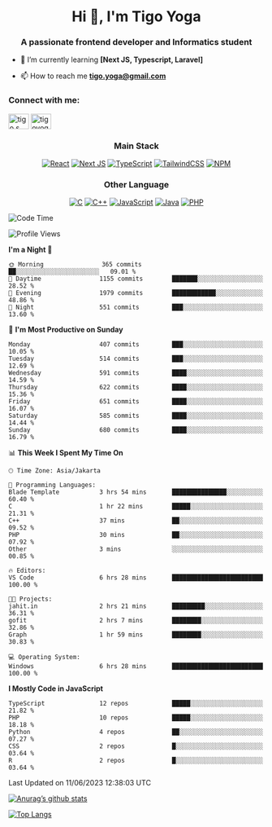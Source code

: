 
<h1 align="center">Hi 👋, I'm Tigo Yoga</h1>
<h3 align="center">A passionate frontend developer and Informatics student</h3>

- 🌱 I’m currently learning **[Next JS, Typescript, Laravel]**

- 📫 How to reach me **tigo.yoga@gmail.com**

<h3 align="left">Connect with me:</h3>
<p align="left">
<a href="https://linkedin.com/in/tigo s yoga" target="blank"><img align="center" src="https://raw.githubusercontent.com/rahuldkjain/github-profile-readme-generator/master/src/images/icons/Social/linked-in-alt.svg" alt="tigo s yoga" height="30" width="40" /></a>
<a href="https://instagram.com/tigoyoga" target="blank"><img align="center" src="https://raw.githubusercontent.com/rahuldkjain/github-profile-readme-generator/master/src/images/icons/Social/instagram.svg" alt="tigoyoga" height="30" width="40" /></a>
</p>



<h3 align="center">Main Stack</h3>
<div align="center">
  
  <a href="">![React](https://img.shields.io/badge/react-%2320232a.svg?style=for-the-badge&logo=react&logoColor=%2361DAFB)</a>
  <a href="">![Next JS](https://img.shields.io/badge/Next-black?style=for-the-badge&logo=next.js&logoColor=white)</a>
   <a href="">![TypeScript](https://img.shields.io/badge/typescript-%23007ACC.svg?style=for-the-badge&logo=typescript&logoColor=white)</a>
  <a href="">![TailwindCSS](https://img.shields.io/badge/tailwindcss-%2338B2AC.svg?style=for-the-badge&logo=tailwind-css&logoColor=white)</a>
  <a href="">![NPM](https://img.shields.io/badge/NPM-%23000000.svg?style=for-the-badge&logo=npm&logoColor=white)</a>
</div>
<h3 align="center">Other Language</h3>
<div align="center">
  
  <a href="">![C](https://img.shields.io/badge/c-%2300599C.svg?style=for-the-badge&logo=c&logoColor=white)</a>
  <a href="">![C++](https://img.shields.io/badge/c++-%2300599C.svg?style=for-the-badge&logo=c%2B%2B&logoColor=white)</a>
  <a href="">![JavaScript](https://img.shields.io/badge/javascript-%23323330.svg?style=for-the-badge&logo=javascript&logoColor=%23F7DF1E)</a>
  <a href="">![Java](https://img.shields.io/badge/java-%23ED8B00.svg?style=for-the-badge&logo=java&logoColor=white)</a>
  <a href="">![PHP](https://img.shields.io/badge/php-%23777BB4.svg?style=for-the-badge&logo=php&logoColor=white)</a>
</div>

<!--START_SECTION:waka-->
![Code Time](http://img.shields.io/badge/Code%20Time-380%20hrs%207%20mins-blue)

![Profile Views](http://img.shields.io/badge/Profile%20Views-73-blue)

**I'm a Night 🦉** 

```text
🌞 Morning                365 commits         ██░░░░░░░░░░░░░░░░░░░░░░░   09.01 % 
🌆 Daytime                1155 commits        ███████░░░░░░░░░░░░░░░░░░   28.52 % 
🌃 Evening                1979 commits        ████████████░░░░░░░░░░░░░   48.86 % 
🌙 Night                  551 commits         ███░░░░░░░░░░░░░░░░░░░░░░   13.60 % 
```
📅 **I'm Most Productive on Sunday** 

```text
Monday                   407 commits         ███░░░░░░░░░░░░░░░░░░░░░░   10.05 % 
Tuesday                  514 commits         ███░░░░░░░░░░░░░░░░░░░░░░   12.69 % 
Wednesday                591 commits         ████░░░░░░░░░░░░░░░░░░░░░   14.59 % 
Thursday                 622 commits         ████░░░░░░░░░░░░░░░░░░░░░   15.36 % 
Friday                   651 commits         ████░░░░░░░░░░░░░░░░░░░░░   16.07 % 
Saturday                 585 commits         ████░░░░░░░░░░░░░░░░░░░░░   14.44 % 
Sunday                   680 commits         ████░░░░░░░░░░░░░░░░░░░░░   16.79 % 
```


📊 **This Week I Spent My Time On** 

```text
🕑︎ Time Zone: Asia/Jakarta

💬 Programming Languages: 
Blade Template           3 hrs 54 mins       ███████████████░░░░░░░░░░   60.40 % 
C                        1 hr 22 mins        █████░░░░░░░░░░░░░░░░░░░░   21.31 % 
C++                      37 mins             ██░░░░░░░░░░░░░░░░░░░░░░░   09.52 % 
PHP                      30 mins             ██░░░░░░░░░░░░░░░░░░░░░░░   07.92 % 
Other                    3 mins              ░░░░░░░░░░░░░░░░░░░░░░░░░   00.85 % 

🔥 Editors: 
VS Code                  6 hrs 28 mins       █████████████████████████   100.00 % 

🐱‍💻 Projects: 
jahit.in                 2 hrs 21 mins       █████████░░░░░░░░░░░░░░░░   36.31 % 
gofit                    2 hrs 7 mins        ████████░░░░░░░░░░░░░░░░░   32.86 % 
Graph                    1 hr 59 mins        ████████░░░░░░░░░░░░░░░░░   30.83 % 

💻 Operating System: 
Windows                  6 hrs 28 mins       █████████████████████████   100.00 % 
```

**I Mostly Code in JavaScript** 

```text
TypeScript               12 repos            █████░░░░░░░░░░░░░░░░░░░░   21.82 % 
PHP                      10 repos            █████░░░░░░░░░░░░░░░░░░░░   18.18 % 
Python                   4 repos             ██░░░░░░░░░░░░░░░░░░░░░░░   07.27 % 
CSS                      2 repos             █░░░░░░░░░░░░░░░░░░░░░░░░   03.64 % 
R                        2 repos             █░░░░░░░░░░░░░░░░░░░░░░░░   03.64 % 
```




 Last Updated on 11/06/2023 12:38:03 UTC
<!--END_SECTION:waka-->

[![Anurag’s github stats](https://github-readme-stats.vercel.app/api?username=tigoyoga)](https://github.com/tigoyoga)

[![Top Langs](https://github-readme-stats.vercel.app/api/top-langs/?username=tigoyoga&layout=compact)](https://github.com/tigoyoga)
